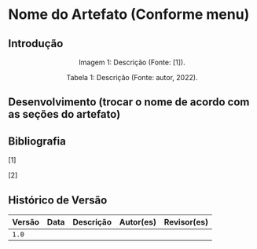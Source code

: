 # Nome do Artefato (Conforme menu)

<!-- Lembre-se de incluir artefato no mkdocs.  -->

## Introdução

<div style="text-align: center">
<p> Imagem 1: Descrição (Fonte: [1]).</p>
</div>

<div style="text-align: center">
<p> Tabela 1: Descrição (Fonte: autor, 2022).</p>
</div>

## Desenvolvimento (trocar o nome de acordo com as seções do artefato)

## Bibliografia

[1]

[2]

## Histórico de Versão

| Versão | Data  | Descrição                          | Autor(es)     |  Revisor(es)  |
| ------ | ----- | ---------------------------------- | ------------- | ------------- |
| `1.0`  |       |                                    |               |               |
